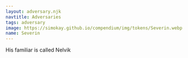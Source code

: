 ```yaml
---
layout: adversary.njk
navtitle: Adversaries
tags: adversary
image: https://simokay.github.io/compendium/img/tokens/Severin.webp
name: Severin
---
```


His familiar is called Nelvik